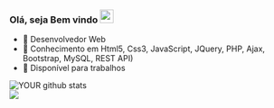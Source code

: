 ###  Olá, seja Bem vindo <img src="https://user-images.githubusercontent.com/34290569/108864542-0e17fd80-75d1-11eb-8e1d-3b0b4a5ceea7.gif" height="24px" width="24px" />

- 🔭 Desenvolvedor Web 
- 🌱 Conhecimento em Html5, Css3, JavaScript, JQuery, PHP, Ajax, Bootstrap, MySQL, REST API)
- 🤝 Disponível para trabalhos

![YOUR github stats](https://github-readme-stats.vercel.app/api?username=EuKaique&theme=tokyonight)
<br>
[<img src="https://img.shields.io/badge/linkedin-%230077B5.svg?&style=for-the-badge&logo=linkedin&logoColor=white" />](https://www.linkedin.com/in/kaique-oliveira-santos-0806a6a3/)

